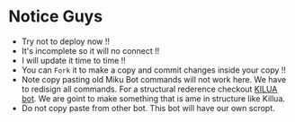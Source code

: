 # Notice Guys

- Try not to deploy now !!
- It's incomplete so it will no connect !!
- I will update it time to time !!
- You can `Fork` it to make a copy and commit changes inside your copy !!
- Note copy pasting old Miku Bot commands will not work here. We have to redisign all commands. For a structural rederence checkout [KILUA bot](https://github.com/zhwzein/Killua-Zoldyck). We are goint to make something that is ame in structure like Killua.
- Do not copy paste from other bot. This bot will have our own scropt.
